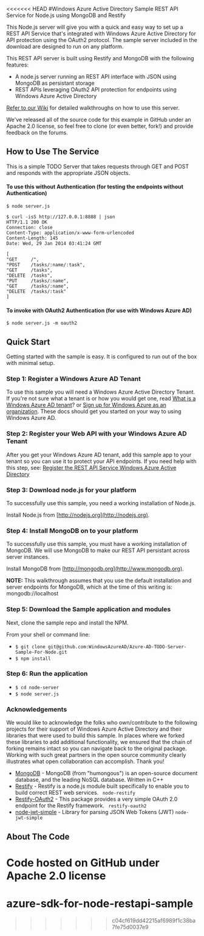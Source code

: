 <<<<<<< HEAD
#Windows Azure Active Directory Sample REST API Service for Node.js using MongoDB and Restify

This Node.js server will give you with a quick and easy way to set up a REST API Service that's integrated with Windows Azure Active Directory for API protection using the OAuth2 protocol. The sample server included in the download are designed to run on any platform.

This REST API server is built using Restify and MongoDB with the following features:

* A node.js server running an REST API interface with JSON using MongoDB as persistant storage
* REST APIs leveraging OAuth2 API protection for endpoints using Windows Azure Active Directory

[Refer to our Wiki](https://github.com/WindowsAzureAD/Azure-AD-TODO-Server-Sample-For-Node/wiki) for detailed walkthroughs on how to use this server.

We've released all of the source code for this example in GitHub under an Apache 2.0 license, so feel free to clone (or even better, fork!) and provide feedback on the forums.

## How to Use The Service

This is a simple TODO Server that takes requests through GET and POST and responds with the appropriate JSON objects. 

#### To use this without Authentication (for testing the endpoints without Authentication)

	$ node server.js
	
	$ curl -isS http://127.0.0.1:8888 | json
	HTTP/1.1 200 OK
	Connection: close
	Content-Type: application/x-www-form-urlencoded
	Content-Length: 145
	Date: Wed, 29 Jan 2014 03:41:24 GMT

	[
  	"GET     /",
  	"POST    /tasks/:name/:task",
  	"GET     /tasks",
  	"DELETE  /tasks",
  	"PUT     /tasks/:name",
  	"GET     /tasks/:name",
  	"DELETE  /tasks/:task"
	]
	
#### To invoke with OAuth2 Authentication (for use with Windows Azure AD)
	
	$ node server.js -m oauth2

## Quick Start

Getting started with the sample is easy. It is configured to run out of the box with minimal setup. 

### Step 1: Register a Windows Azure AD Tenant

To use this sample you will need a Windows Azure Active Directory Tenant. If you're not sure what a tenant is or how you would get one, read [What is a Windows Azure AD tenant](http://technet.microsoft.com/library/jj573650.aspx)? or [Sign up for Windows Azure as an organization](http://www.windowsazure.com/en-us/manage/services/identity/organizational-account/). These docs should get you started on your way to using Windows Azure AD.

### Step 2: Register your Web API with your Windows Azure AD Tenant

After you get your Windows Azure AD tenant, add this sample app to your tenant so you can use it to protect your API endpoints. If you need help with this step, see: [Register the REST API Service Windows Azure Active Directory](https://github.com/WindowsAzureAD/Azure-AD-TODO-Server-Sample-For-Node/wiki/Setup-Windows-Azure-AD)

### Step 3: Download node.js for your platform
To successfully use this sample, you need a working installation of Node.js.

Install Node.js from [http://nodejs.org](http://nodejs.org). 

### Step 4: Install MongoDB on to your platform

To successfully use this sample, you must have a working installation of MongoDB. We will use MongoDB to make our REST API persistant across server instances.

Install MongoDB from [http://mongodb.org](http://www.mongodb.org). 

**NOTE:** This walkthrough assumes that you use the default installation and server endpoints for MongoDB, which at the time of this writing is: mongodb://localhost
 

### Step 5: Download the Sample application and modules

Next, clone the sample repo and install the NPM.

From your shell or command line:

* `$ git clone git@github.com:WindowsAzureAD/Azure-AD-TODO-Server-Sample-For-Node.git`
* `$ npm install`

### Step 6: Run the application


* `$ cd node-server	`
* `$ node server.js`


### Acknowledgements 

We would like to acknowledge the folks who own/contribute to the following projects for their support of Windows Azure Active Directory and their libraries that were used to build this sample. In places where we forked these libraries to add additional functionality, we ensured that the chain of forking remains intact so you can navigate back to the original package. Working with such great partners in the open source community clearly illustrates what open collaboration can accomplish. Thank you!


- [MongoDB](http://www.mongodb.org) - MongoDB (from "humongous") is an open-source document database, and the leading NoSQL database. Written in C++
- [Restify](http://mcavage.me/node-restify/) - Restify is a node.js module built specifically to enable you to build correct REST web services. ``` node-restify```
- [Restify-OAuth2](https://github.com/domenic/restify-oauth2) - This package provides a very simple OAuth 2.0 endpoint for the Restify framework. ``` restify-oauth2```
- [node-jwt-simple](https://github.com/hokaccha/node-jwt-simple) - Library for parsing JSON Web Tokens (JWT) ```node-jwt-simple```




## About The Code

Code hosted on GitHub under Apache 2.0 license
=======
azure-sdk-for-node-restapi-sample
=================================
>>>>>>> c04cf619dd42215af6989f1c38ba7fe75d0037e9
